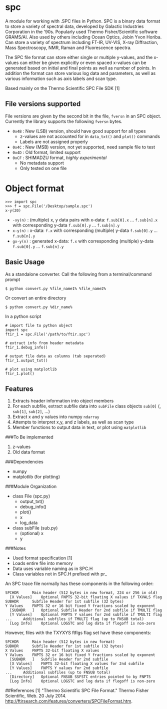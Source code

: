 # spc
A module for working with .SPC files in Python. SPC is a binary data format to store a variety of spectral data, developed by Galactic Industries Corporation in the '90s. Popularly used  Thermo Fisher/Scientific software  GRAMS/AI. Also used by others including Ocean Optics, Jobin Yvon Horiba. Can store a variety of spectrum including FT-IR, UV-VIS, X-ray Diffraction, Mass Spectroscopy, NMR, Raman and Fluorescence spectra.

The SPC file format can store either single or multiple y-values, and the x-values can either be given explicitly or even spaced x-values can be generated based on initial and final points as well as number of points. In addition the format can store various log data and parameters, as well as various information such as axis labels and scan type.

Based mainly on the Thermo Scientific SPC File SDK [1]

## File versions supported

File versions are given by the second bit in the file, `fversn` in an SPC object.
Currently the library supports the following `fversn` bytes.

- `0x4B` : New (LSB) version, should have good support for all types
	+ z-values are not accounted for in `data_txt()` and `plot()` commands
	+ Labels are not assigned properly
- `0x4C` : New (MSB) version, not yet supported, need sample file to test
- `0x4D` : Old format, limited support
- `0xCF` : SHIMADZU format, *highly experimental*
	+ No metadata support
	+ Only tested on one file

# Object format

	>>> import spc
	>>> f = spc.File('/Desktop/sample.spc')
	x-y(20)

- `-xy(n)` : (multiple) x, y data pairs with x-data: `f.sub[0].x` ... `f.sub[n].x` with corresponding y-data `f.sub[0].y` ... `f.sub[n].y`
- `x-y(n)` : x-data: `f.x` with corresponding (multiple) y-data `f.sub[0].y` ... `f.sub[n].y`
- `gx-y(n)` : generated x-data: `f.x` with corresponding (multiple) y-data `f.sub[0].y` ... `f.sub[n].y`

## Basic Usage

As a standalone converter. Call the following from a terminal/command prompt

	$ python convert.py %file_name1% %file_name2%

Or convert an entire directory

	$ python convert.py %dir_name%


In a python script

	# import file to python object
	import spc
	ftir_1 = spc.File('/path/to/ftir.spc')

	# extract info from header metadata
	ftir_1.debug_info()

	# output file data as columns (tab seperated)
	ftir_1.output_txt()

	# plot using matplotlib
	ftir_1.plot()

## Features
1. Extracts header information into object members
2. For each subfile, extract subfile data into `subFile` class objects `sub[0]` (, `sub[1]`, `sub[2]`, ...)
3. Extract x and y values into numpy `ndarray`
3. Attempts to interpret x,y, and z labels, as well as scan type
4. Member functions to output data in text, or plot using `matplotlib`

###To Be implemented
1. z-values
2. Old data format

###Dependencies
- numpy
- matplotlib (for plotting)

###Module Organization
- class File (spc.py)
	+ output_txt()
	+ debug_info()
	+ plot()
	+ x
	+ log_data
- class subFile (sub.py)
	+ (optional) x
	+ y

###Notes
+ Used format specification [1]
+ Loads entire file into memory
+ Data uses variable naming as in SPC.H
+ Class variables not in SPC.H prefixed with pr_

An SPC trace file normally has these components in the following order:

	SPCHDR		Main header (512 bytes in new format, 224 or 256 in old)
      [X Values]	Optional FNPTS 32-bit floating X values if TXVALS flag
	SUBHDR		Subfile Header for 1st subfile (32 bytes)
	Y Values	FNPTS 32 or 16 bit fixed Y fractions scaled by exponent
      [SUBHDR	]	Optional Subfile Header for 2nd subfile if TMULTI flag
      [Y Values]	Optional FNPTS Y values for 2nd subfile if TMULTI flag
	...		Additional subfiles if TMULTI flag (up to FNSUB total)
      [Log Info]	Optional LOGSTC and log data if flogoff is non-zero

However, files with the TXYXYS ftflgs flag set have these components:

	SPCHDR		Main header (512 bytes in new format)
	SUBHDR		Subfile Header for 1st subfile (32 bytes)
	X Values	FNPTS 32-bit floating X values
	Y Values	FNPTS 32 or 16 bit fixed Y fractions scaled by exponent
      [SUBHDR	]	Subfile Header for 2nd subfile
      [X Values]	FNPTS 32-bit floating X values for 2nd subfile
      [Y Values]	FNPTS Y values for 2nd subfile
	...		Additional subfiles (up to FNSUB total)
      [Directory]	Optional FNSUB SSFSTC entries pointed to by FNPTS
      [Log Info]	Optional LOGSTC and log data if flogoff is non-zero



##References
[1] "Thermo Scientific SPC File Format." Thermo Fisher Scientific, Web. 20 July 2014. <http://ftirsearch.com/features/converters/SPCFileFormat.htm>.
